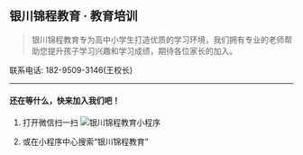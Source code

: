 ## 银川锦程教育 · 教育培训
>银川锦程教育专为高中小学生打造优质的学习环境，我们拥有专业的老师帮助您提升孩子学习兴趣和学习成绩，期待各位家长的加入。

联系电话: 182-9509-3146(王校长)

---

#### 还在等什么，快来加入我们吧！
1. 打开微信扫一扫
![银川锦程教育小程序](http://ou73ndm0m.bkt.clouddn.com/jcjy_mini.jpg)

2. 或在小程序中心搜索“银川锦程教育”


